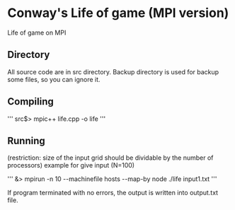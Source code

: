 # Conway's Life of game (MPI version)

Life of game on MPI

## Directory

All source code are in src directory.
Backup directory is used for backup some files, so you can ignore it.

## Compiling
'''
src\$> mpic++ life.cpp -o life
'''

## Running

(restriction: size of the input grid should be dividable by the number of processors)
example for give input (N=100)

'''
&> mpirun -n 10 --machinefile hosts --map-by node ./life input1.txt
'''

If program terminated with no errors, the output is written into output.txt file.
